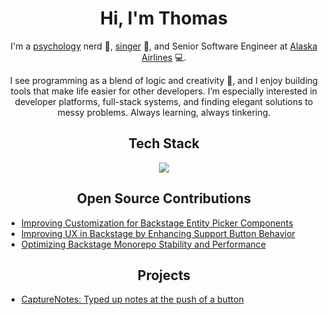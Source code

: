 <h1 align="center">Hi, I'm Thomas</h1>
<p align="center">I'm a <a href="https://www.simplypsychology.org/carl-jung.html">psychology</a> nerd 🧠, <a href="https://www.instagram.com/p/CH1whGcnPn9/">singer</a> 🎤, and Senior Software Engineer at <a href="https://www.alaskaair.com/">Alaska Airlines</a> 💻.</p>

<p align="center">I see programming as a blend of logic and creativity 🎨, and I enjoy building tools that make life easier for other developers. I’m especially interested in developer platforms, full-stack systems, and finding elegant solutions to messy problems. Always learning, always tinkering.</p>

<h2 align="center">Tech Stack</h2>

<p align="center">
  <a href="https://skillicons.dev">
    <img src="https://skillicons.dev/icons?i=react,typescript,html,css,kubernetes,docker,go,python,java,aws,postgresql,terraform,gitlab,nodejs,yarn" />
  </a>
</p>

<h2 align="center">Open Source Contributions</h2>

<ul>
  <li><a href="https://github.com/backstage/backstage/pull/28810">Improving Customization for Backstage Entity Picker Components</a></li>
  <li><a href="https://github.com/backstage/backstage/pull/27144">Improving UX in Backstage by Enhancing Support Button Behavior</a></li>
  <li><a href="https://github.com/backstage/backstage/pull/26538">Optimizing Backstage Monorepo Stability and Performance</a></li>
</ul>

<h2 align="center">Projects</h2>

<ul>
  <li><a href="https://play.google.com/store/apps/details?id=com.thomastriplett.capturenotes&hl=en_US">CaptureNotes: Typed up notes at the push of a button</a></li>
</ul>
<!--
**thomastriplett/thomastriplett** is a ✨ _special_ ✨ repository because its `README.md` (this file) appears on your GitHub profile.

Here are some ideas to get you started:

- 🔭 I’m currently working on ...
- 🌱 I’m currently learning ...
- 👯 I’m looking to collaborate on ...
- 🤔 I’m looking for help with ...
- 💬 Ask me about ...
- 📫 How to reach me: ...
- 😄 Pronouns: ...
- ⚡ Fun fact: ...
-->

